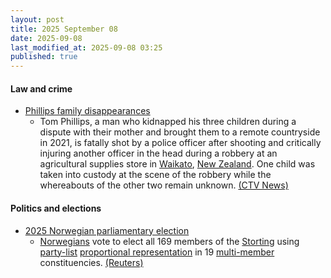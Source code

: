 ```yaml
---
layout: post
title: 2025 September 08
date: 2025-09-08
last_modified_at: 2025-09-08 03:25
published: true
---
```



#### Law and crime

* [Phillips family disappearances](https://en.wikipedia.org/wiki/Phillips_family_disappearances "Phillips family disappearances")
  * Tom Phillips, a man who kidnapped his three children during a dispute with their mother and brought them to a remote countryside in 2021, is fatally shot by a police officer after shooting and critically injuring another officer in the head during a robbery at an agricultural supplies store in [Waikato](https://en.wikipedia.org/wiki/Waikato "Waikato"), [New Zealand](https://en.wikipedia.org/wiki/New_Zealand "New Zealand"). One child was taken into custody at the scene of the robbery while the whereabouts of the other two remain unknown. [(CTV News)](https://www.ctvnews.ca/world/article/a-new-zealand-father-who-evaded-authorities-with-his-3-children-for-years-is-shot-dead-by-the-police/)

#### Politics and elections

* [2025 Norwegian parliamentary election](https://en.wikipedia.org/wiki/2025_Norwegian_parliamentary_election "2025 Norwegian parliamentary election")
  * [Norwegians](https://en.wikipedia.org/wiki/Norwegians "Norwegians") vote to elect all 169 members of the [Storting](https://en.wikipedia.org/wiki/Storting "Storting") using [party-list](https://en.wikipedia.org/wiki/Party-list_proportional_representation "Party-list proportional representation") [proportional representation](https://en.wikipedia.org/wiki/Proportional_representation "Proportional representation") in 19 [multi-member](https://en.wikipedia.org/wiki/Voting_systems#Multiple-winner_methods "Voting systems") constituencies. [(Reuters)](https://www.reuters.com/world/europe/norwegians-vote-labour-party-narrowly-favoured-win-re-election-2025-09-08/)
